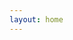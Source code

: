 ```yaml
---
layout: home
---
```


<div id="instafeed"></div>

<script type="text/javascript" src="/assets/js/instagram.js"></script>
